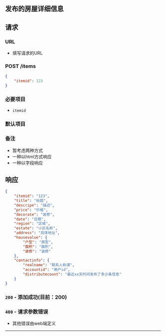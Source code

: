 ## 发布的房屋详细信息
## 请求
###	URL

+ 填写请求的URL

### POST /items
```json
{
    "itemid": 123
}
```
### 必要项目

* `itemid`

### 默认项目

### 备注

* 暂考虑两种方式
* 一种以html方式响应
* 一种以字段响应

## 响应

```json
{
    "itemid": "123",
    "title": "标题",
    "descripe": "描述",
    "price": "价格",
    "decorate": "装修",
    "date": "日期",
    "region": "区域",
    "estate": "小区名称",
    "address": "具体地址",
    "housevalue": {
        "户型": "房型",
        "面积": "面积",
        "装修": "装修"
    },
    "contactinfo": {
        "realname": "联系人称谓",
        "accountid": "用户id",
        "distributecount": "最近xx天时间发布了多少条信息"
    }
}
```

### `200` - 添加成功(目前：200)


### `400` - 请求参数错误
+ 其他错误由web端定义

********************

